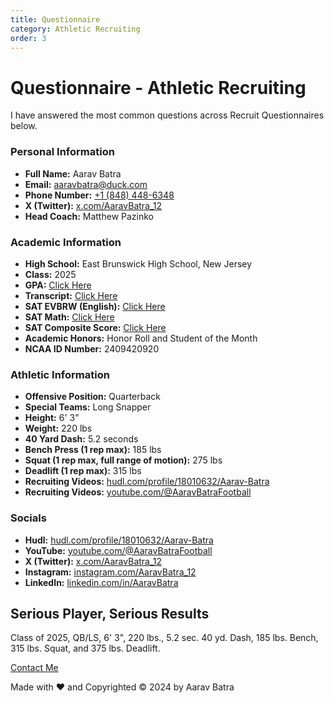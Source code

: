```yaml
---
title: Questionnaire
category: Athletic Recruiting
order: 3
---
```


# Questionnaire - Athletic Recruiting

I have answered the most common questions across Recruit Questionnaires below.

### Personal Information

- **Full Name:** Aarav Batra
- **Email:** [aaravbatra@duck.com](mailto:aaravbatra@duck.com)
- **Phone Number:** [+1 (848) 448-6348](tel:+18484486348)
- **X (Twitter):** [x.com/AaravBatra_12](https://x.aaravbatra.me)
- **Head Coach:** Matthew Pazinko

### Academic Information

- **High School:** East Brunswick High School, New Jersey
- **Class:** 2025
- **GPA:** [Click Here](mailto:aaravbatra@duck.com?subject=Request%20for%20Transcript)
- **Transcript:** [Click Here](mailto:aaravbatra@duck.com?subject=Request%20for%20Transcript)
- **SAT EVBRW (English):** [Click Here](mailto:aaravbatra@duck.com?subject=Request%20for%20SAT%20Score)
- **SAT Math:** [Click Here](mailto:aaravbatra@duck.com?subject=Request%20for%20SAT%20Score)
- **SAT Composite Score:** [Click Here](mailto:aaravbatra@duck.com?subject=Request%20for%20SAT%20Score)
- **Academic Honors:** Honor Roll and Student of the Month
- **NCAA ID Number:** 2409420920

### Athletic Information

- **Offensive Position:** Quarterback
- **Special Teams:** Long Snapper
- **Height:** 6' 3"
- **Weight:** 220 lbs
- **40 Yard Dash:** 5.2 seconds
- **Bench Press (1 rep max):** 185 lbs
- **Squat (1 rep max, full range of motion):** 275 lbs
- **Deadlift (1 rep max):** 315 lbs
- **Recruiting Videos:** [hudl.com/profile/18010632/Aarav-Batra](https://hudl.aaravbatra.me)
- **Recruiting Videos:** [youtube.com/@AaravBatraFootball](https://youtube.aaravbatra.me)

### Socials

- **Hudl:** [hudl.com/profile/18010632/Aarav-Batra](https://hudl.aaravbatra.me)
- **YouTube:** [youtube.com/@AaravBatraFootball](https://youtube.aaravbatra.me)
- **X (Twitter):** [x.com/AaravBatra_12](https://x.aaravbatra.me)
- **Instagram:** [instagram.com/AaravBatra_12](https://instagram.aaravbatra.me)
- **LinkedIn:** [linkedin.com/in/AaravBatra](https://linkedin.aaravbatra.me)

## Serious Player, Serious Results

Class of 2025, QB/LS, 6' 3", 220 lbs., 5.2 sec. 40 yd. Dash, 185 lbs. Bench, 315 lbs. Squat, and 375 lbs. Deadlift.

[Contact Me](./contact-me)

Made with ❤️ and Copyrighted © 2024 by Aarav Batra
